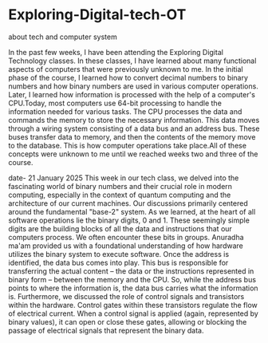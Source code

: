 # Exploring-Digital-tech-OT
about tech and computer system

In the past few weeks, I have been attending the Exploring Digital Technology classes. In these classes, I have learned about many functional aspects of computers that were previously unknown to me. In the initial phase of the course, I learned how to convert decimal numbers to binary numbers and how binary numbers are used in various computer operations. Later, I learned how information is processed with the help of a computer's CPU.Today, most computers use 64-bit processing to handle the information needed for various tasks. The CPU processes the data and commands the memory to store the necessary information. This data moves through a wiring system consisting of a data bus and an address bus. These buses transfer data to memory, and then the contents of the memory move to the database. This is how computer operations take place.All of these concepts were unknown to me until we reached weeks two and three of the course.


date- 21 January 2025
This week in our tech class, we delved into the fascinating world of binary numbers and their crucial role in modern computing, especially in the context of quantum computing and the architecture of our current machines. Our discussions primarily centered around the fundamental "base-2" system. As we learned, at the heart of all software operations lie the binary digits, 0 and 1. These seemingly simple digits are the building blocks of all the data and instructions that our computers process. We often encounter these bits in groups. Anuradha ma'am provided us with a foundational understanding of how hardware utilizes the binary system to execute software.
Once the address is identified, the data bus comes into play. This bus is responsible for transferring the actual content – the data or the instructions represented in binary form – between the memory and the CPU. So, while the address bus points to where the information is, the data bus carries what the information is. Furthermore, we discussed the role of control signals and transistors within the hardware. Control gates within these transistors regulate the flow of electrical current. When a control signal is applied (again, represented by binary values), it can open or close these gates, allowing or blocking the passage of electrical signals that represent the binary data.





